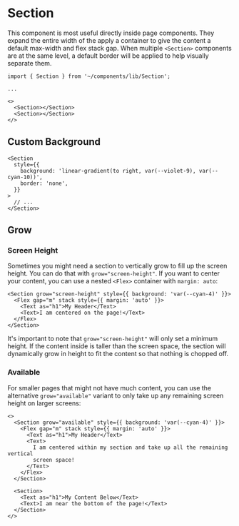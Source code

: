 # Section

This component is most useful directly inside page components. They expand the entire width of the apply a container to give the content a default max-width and flex stack gap. When multiple `<Section>` components are at the same level, a default border will be applied to help visually separate them.

```tsx
import { Section } from '~/components/lib/Section';

...

<>
  <Section></Section>
  <Section></Section>
</>
```

## Custom Background

```tsx
<Section
  style={{
    background: 'linear-gradient(to right, var(--violet-9), var(--cyan-10))',
    border: 'none',
  }}
>
  // ...
</Section>
```

## Grow

### Screen Height

Sometimes you might need a section to vertically grow to fill up the screen height. You can do that with `grow="screen-height"`. If you want to center your content, you can use a nested `<Flex>` container with `margin: auto`:

```tsx
<Section grow="screen-height" style={{ background: 'var(--cyan-4)' }}>
  <Flex gap="m" stack style={{ margin: 'auto' }}>
    <Text as="h1">My Header</Text>
    <Text>I am centered on the page!</Text>
  </Flex>
</Section>
```

It's important to note that `grow="screen-height"` will only set a minimum height. If the content inside is taller than the screen space, the section will dynamically grow in height to fit the content so that nothing is chopped off.

### Available

For smaller pages that might not have much content, you can use the alternative `grow="available"` variant to only take up any remaining screen height on larger screens:

```tsx
<>
  <Section grow="available" style={{ background: 'var(--cyan-4)' }}>
    <Flex gap="m" stack style={{ margin: 'auto' }}>
      <Text as="h1">My Header</Text>
      <Text>
        I am centered within my section and take up all the remaining vertical
        screen space!
      </Text>
    </Flex>
  </Section>

  <Section>
    <Text as="h1">My Content Below</Text>
    <Text>I am near the bottom of the page!</Text>
  </Section>
</>
```
